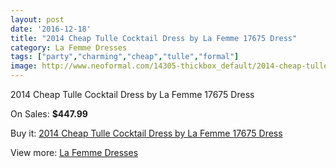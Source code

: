 ```yaml
---
layout: post
date: '2016-12-18'
title: "2014 Cheap Tulle Cocktail Dress by La Femme 17675 Dress"
category: La Femme Dresses
tags: ["party","charming","cheap","tulle","formal"]
image: http://www.neoformal.com/14305-thickbox_default/2014-cheap-tulle-cocktail-dress-by-la-femme-17675-dress.jpg
---
```

2014 Cheap Tulle Cocktail Dress by La Femme 17675 Dress

On Sales: **$447.99**
<a href="https://www.neoformal.com/en/la-femme-dresses-2014/4889-2014-cheap-tulle-cocktail-dress-by-la-femme-17675-dress.html"><amp-img layout="responsive" width="600" height="600" src="//www.neoformal.com/14305-thickbox_default/2014-cheap-tulle-cocktail-dress-by-la-femme-17675-dress.jpg" alt="2014 Cheap Tulle Cocktail Dress by La Femme 17675 Dress 0" /></a>
<a href="https://www.neoformal.com/en/la-femme-dresses-2014/4889-2014-cheap-tulle-cocktail-dress-by-la-femme-17675-dress.html"><amp-img layout="responsive" width="600" height="600" src="//www.neoformal.com/14306-thickbox_default/2014-cheap-tulle-cocktail-dress-by-la-femme-17675-dress.jpg" alt="2014 Cheap Tulle Cocktail Dress by La Femme 17675 Dress 1" /></a>
<a href="https://www.neoformal.com/en/la-femme-dresses-2014/4889-2014-cheap-tulle-cocktail-dress-by-la-femme-17675-dress.html"><amp-img layout="responsive" width="600" height="600" src="//www.neoformal.com/14307-thickbox_default/2014-cheap-tulle-cocktail-dress-by-la-femme-17675-dress.jpg" alt="2014 Cheap Tulle Cocktail Dress by La Femme 17675 Dress 2" /></a>

Buy it: [2014 Cheap Tulle Cocktail Dress by La Femme 17675 Dress](https://www.neoformal.com/en/la-femme-dresses-2014/4889-2014-cheap-tulle-cocktail-dress-by-la-femme-17675-dress.html "2014 Cheap Tulle Cocktail Dress by La Femme 17675 Dress")

View more: [La Femme Dresses](https://www.neoformal.com/en/56-la-femme-dresses-2014 "La Femme Dresses")